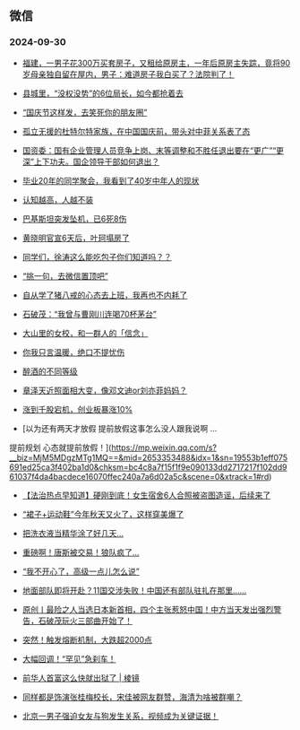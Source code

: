 ## 微信 
### 2024-09-30

+ [福建，一男子花300万买套房子，又租给原房主，一年后原房主失踪，竟将90岁母亲独自留在屋内，男子：难道房子我白买了？法院判了！](https://mp.weixin.qq.com/s?__biz=MzkzMjY4NDMyNQ==&mid=2247485375&idx=1&sn=70884973b875824963315100b032f8c7&chksm=c33e2c1232b90537f50a21ded1b8e733f9a3d63cb9f3056c967babed58909f93e86409d65af0&scene=0&xtrack=1#rd)

+ [县城里，“没权没势”的6位局长，如今都抢着去](https://mp.weixin.qq.com/s?__biz=MzkzMDYxMjY4NA==&mid=2247485971&idx=1&sn=f650af51e9c15e60405c40bdef249a19&chksm=c3372b5b3b6dfbefa8fe076f597afe53c86cf8b95da3e542cdc6e02050625d41cbc6615541ab&scene=0&xtrack=1#rd)

+ [“国庆节这样发，去笑死你的朋友圈”](http://mp.weixin.qq.com/s?__biz=Mzk0MDY3OTQ0OQ==&mid=2247486073&idx=1&sn=45a8e13727e86386bef43ce8e817d886&chksm=c2df420ff5a8cb19477ab95b1287d2382f25107fb1342b5a39174d2fc64b8daf62985cdd6cea&scene=126&sessionid=0#rd)

+ [孤立无援的杜特尔特家族，在中国国庆前，带头对中菲关系表了态](https://mp.weixin.qq.com/s?__biz=MjM5NTczOTc1OQ==&mid=2653703673&idx=1&sn=8e90e91192e70ca35738b5db546cc51a&chksm=bcb392bc70ad409ab6693b4e8eb36a98c1149c169623b85a6dc1981e58c1fce3c0c81969b202&scene=0&xtrack=1#rd)

+ [国资委：国有企业管理人员竞争上岗、末等调整和不胜任退出要在“更广”“更深”上下功夫。国企领导干部如何退出？](https://mp.weixin.qq.com/s?__biz=MzU5NjczNzkxMQ==&mid=2247490845&idx=1&sn=313a92bb6ba5bb007706c33de64409b3&chksm=ffcb1237ab5b2d037502e411accced6f688d0e10019c678346c852468be744c2caaef091a825&scene=0&xtrack=1#rd)

+ [毕业20年的同学聚会，我看到了40岁中年人的现状](https://mp.weixin.qq.com/s?__biz=MzI3Mzk3NjIzNw==&mid=2248133182&idx=1&sn=e8750b80a6c89176959fadf7986ba207&chksm=ea4290d4ee1189ad5567497bbf882baded48a3f1a5d4ffe1d5fae7096c42e2aee25c387f9b6d&scene=0&xtrack=1#rd)

+ [认知越高，人越不装](https://mp.weixin.qq.com/s?__biz=MjM5MDc0NTY2OA==&mid=2651827832&idx=1&sn=327930812a271fd15210d20e593d831e&chksm=bc0b7c127f8dd651ddcf741c44363765dbd5e03f2dcd1189153a739b6f4cb70e8bbb2be3ed18&scene=0&xtrack=1#rd)

+ [巴基斯坦突发坠机，已6死8伤](https://mp.weixin.qq.com/s?__biz=MjM5MzA0MTg2MA==&mid=2654503905&idx=2&sn=036e79d7c81d2d060c65f8818670d22c&chksm=bc8afe6386e0c8bd3bc66a5a52a4ea474524421671c5e3f07725c3bea477d2bfb97511db5d25&scene=0&xtrack=1#rd)

+ [黄晓明官宣6天后，叶珂塌房了](https://mp.weixin.qq.com/s?__biz=MzA4OTI5NDMyNw==&mid=2651986295&idx=1&sn=798431f07495000f4bfe6d472996b7c0&chksm=8aa6a81d9b3e0701e0b5b55f64c7d68f6f4f1abaa642c18e8c38c08bc3b9e1bc5e467704b749&scene=0&xtrack=1#rd)

+ [同学们，徐涛这么能吃包子你们知道吗？？](https://mp.weixin.qq.com/s?__biz=MzI2MDU1MDM0MQ==&mid=2247630124&idx=1&sn=f9d55dbc8b1668a0e26fa360a8a462ff&chksm=ebd8827a00dbcb0b984fc675320ecf0be55f909fb3d1ca93d5f36a1020ead12f0f6dbaa92e81&scene=0&xtrack=1#rd)

+ [“挑一句，去微信置顶吧”](https://mp.weixin.qq.com/s?__biz=MzkyNjY4NTkwOQ==&mid=2247488883&idx=1&sn=5fd6044253bb6d19a75852f3bf57eccd&chksm=c3c52e9133c80bf60bff3476a8c17b809bef63c1c8a3e4b34b564f5be558336fef93a9a6151a&scene=0&xtrack=1#rd)

+ [自从学了猪八戒的心态去上班，我再也不内耗了](https://mp.weixin.qq.com/s?__biz=MjM5MDMyMzg2MA==&mid=2656141063&idx=1&sn=27cad7f3341d4e6bed51e6e3a9e40986&chksm=bcc2384184923c7659f88cf5ee363f6cba7634d0b19c77239f73105e5e9d7b141b928d330a14&scene=0&xtrack=1#rd)

+ [石破茂：“我曾与曹刚川连喝70杯茅台”](https://mp.weixin.qq.com/s?__biz=MzA5NjM3MzQzOA==&mid=2651929109&idx=1&sn=5d4791e3708923afde5f3ac37b6fe37c&chksm=8a176e4190b48c0062e5ea07591a42d7d8465a88ac03850f8f65a3d671edec06ce7192701af7&scene=0&xtrack=1#rd)

+ [大山里的女校，和一群人的「信念」](https://mp.weixin.qq.com/s?__biz=MjEwMzA5NTcyMQ==&mid=2653217025&idx=1&sn=6df7165952e172528dd4e8a97db6c38b&chksm=4f24d95243a21487a908227a4e7b7e4b4af9ed78e6aef235b49284f3486c9ab7609d807bfbff&scene=0&xtrack=1#rd)

+ [你我只言温暖，绝口不提忧伤](https://mp.weixin.qq.com/s?__biz=MjM5NzgxMDk1Mg==&mid=2650029645&idx=1&sn=02de5c67066571d65f0a5aba20626b42&chksm=bf0e7a0f739fb93c56d81d19916fd92ad2c878bc85cd1725b5e1c5826e1eb46d674137e6c72f&scene=0&xtrack=1#rd)

+ [醉酒的不同等级](https://mp.weixin.qq.com/s?__biz=MzU5MTkzNzM4NA==&mid=2247486364&idx=1&sn=9884a8a9b65eb1d63162462d5ff84eeb&chksm=ff98d454795ec90f758bcd34281ee6105f25548e67f519ea7c406d635d8a9e452fcce2bfe3c2&scene=0&xtrack=1#rd)

+ [章泽天近照面相大变，像邓文迪or刘亦菲妈妈？](https://mp.weixin.qq.com/s?__biz=MzI4MDYzODg2NA==&mid=2247847597&idx=1&sn=da51accf440607ab661bebbd169ef5d1&chksm=eaec7daf9d10e352fd3126659b8c6198f10c021a057b9697c289f922bdff8b9bd1514e3d1928&scene=0&xtrack=1#rd)

+ [涨到千股宕机，创业板暴涨10%](https://mp.weixin.qq.com/s?__biz=MzU5MzcyMzc2OQ==&mid=2247791157&idx=1&sn=ce96a1639c96346ef10c4fe556abea19&chksm=ff9e3a1fa2fed71338921d9b2d97f63a79e5baa745dfd9508a41d3017684979d3f78201ed406&scene=0&xtrack=1#rd)

+ [以为还有两天才放假
提前放假这事怎么没人跟我说啊 
... 
 

提前规划 
心态就提前放假！](https://mp.weixin.qq.com/s?__biz=MjM5MDgzMTg1MQ==&mid=2653353488&idx=1&sn=19553b1eff075691ed25ca3f402ba1d0&chksm=bc4c8a7f15f1f9e090133dd2717217f102dd961037f4da4bacdece16070ffec240a7a6d02a5c&scene=0&xtrack=1#rd)

+ [【法治热点早知道】硬刚到底！女生宿舍6人合照被盗图造谣，后续来了](https://mp.weixin.qq.com/s?__biz=MzAwNTMwNzA0OA==&mid=2652519648&idx=1&sn=0991d77b896ef8e46a4984e8242c3168&chksm=813b80240e5a86a981339a5ef84f52d4e217a8ebb55cfbd493b6ecb4c7dc5b08d63380492bae&scene=0&xtrack=1#rd)

+ [“裙子+运动鞋”今年秋天又火了，这样穿美爆了](https://mp.weixin.qq.com/s?__biz=MzU4NjU3NDIzOQ==&mid=2247664941&idx=1&sn=1328bd590340a01c904774756e339830&chksm=fcebc12c4aa4b8c1b667af3b651ba3653b7dedbfd4e8b85565309fb759476d8ffb3690db8d2a&scene=0&xtrack=1#rd)

+ [把洗衣液当精华涂了好几天…](https://mp.weixin.qq.com/s?__biz=MzkxNjQzNDczMw==&mid=2247504204&idx=1&sn=76347f587ee1e80ce84d5e075fd05c64&chksm=c0229eca034483c1305dae9de89afde6ac0c4fe9fcaef935006bde2339252c7c172d30e98135&scene=0&xtrack=1#rd)

+ [重磅啊！唐斯被交易！狼队疯了...](https://mp.weixin.qq.com/s?__biz=MzA5NDk4MTAzMw==&mid=2650884568&idx=1&sn=4b5709e972335b892a1776b1dc700ea7&chksm=8af53eaa3bde2fb9fed9ccdaf6c54a7f197be89d2d0c9bb15c64b298f2538a1190cdd690c35a&scene=0&xtrack=1#rd)

+ [“我不开心了，高级一点儿怎么说”](http://mp.weixin.qq.com/s?__biz=Mzk0MDY3OTQ0OQ==&mid=2247486059&idx=1&sn=cc1f3acd7ccd63338b3effd1006296b2&chksm=c3799162a49df77f9a3973f05a92478fb5a7c7f75a0b9d23f19c9d67a597bd7f5683b1ca8f7c&scene=126&sessionid=0#rd)

+ [地面部队即将开赴？11国交涉失败！中国还有部队驻扎在那里……](https://mp.weixin.qq.com/s?__biz=MzUxNjUxMTg3OA==&mid=2247647211&idx=2&sn=5b4b8942afdf6ae650fcab20e5949ac7&chksm=f811a2104a47251dc2a412a2d4c7cbbb2d9dfc67051cb00f6345d713695b23e17c1675ebdce2&scene=0&xtrack=1#rd)

+ [原创丨最险之人当选日本新首相，四个主张惹怒中国！中方当天发出强烈警告，石破茂玩火三部曲开始了！](https://mp.weixin.qq.com/s?__biz=MzUxNjUxMTg3OA==&mid=2247647211&idx=1&sn=148ccb9f0ffc46591f8c9c25c0919bb3&chksm=f8de9a68d755bf1b04be0202a97a0d75ee1db0b3bb0efe94c5beb50ae66fed0a75ace213918c&scene=0&xtrack=1#rd)

+ [突然！触发熔断机制，大跌超2000点](https://mp.weixin.qq.com/s?__biz=MjI3Njc0NTk4MQ==&mid=2650411583&idx=1&sn=81fd40eb0bf696a65384e6a3cc310367&chksm=b6c2611cd363003997b658e997c825908b95f2ec19abbd1635c015640b4af125ab76c0b5289e&scene=0&xtrack=1#rd)

+ [大幅回调！“罕见”急刹车！](https://mp.weixin.qq.com/s?__biz=MjM5MTM3NTMwNA==&mid=2661508430&idx=1&sn=feb0e1f0bd15389e1cff3627feaa1236&chksm=bc60b74c56dda74f41f8d9ad1ded800be5b078d34bc8b3a272b46b65c4e21cdc07623765dd9a&scene=0&xtrack=1#rd)

+ [前华人首富这么快就出狱了 | 棱镜](https://mp.weixin.qq.com/s?__biz=MzA3MTY0MTQzNg==&mid=2650273727&idx=1&sn=6d0302d82313d502d929c8d67a6364cc&chksm=86e06d8586d47bc70fb4c4eb30c97882c289436eda91a736a11977ec7deab5528cdf771a3f2b&scene=0&xtrack=1#rd)

+ [同样都是饰演张桂梅校长，宋佳被网友群赞，海清为啥被群嘲？](https://mp.weixin.qq.com/s?__biz=MzU2NzY5Mjc0MQ==&mid=2247499426&idx=1&sn=ec4bc7812b81fdee244e5c1b11c255fd&chksm=fd78c38995d0ae417c4ac55780f32b954456923837ed0e4c8b308cda1a60c91fa56d3c382b13&scene=0&xtrack=1#rd)

+ [北京一男子强迫女友与狗发生关系，视频成为关键证据！](https://mp.weixin.qq.com/s?__biz=Mzk0MDY3NzMzMQ==&mid=2247626313&idx=1&sn=0cab6e59103d6881d68e93493393438f&chksm=c30a75229851542def01982db4f7a5b7e940e8fe6c43a29f19fb3dadc6f6b783e0679186a6b6&scene=0&xtrack=1#rd)

